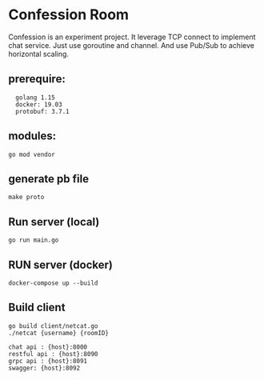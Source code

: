 # Confession Room

Confession is an experiment project.
It leverage TCP connect to implement chat service. Just use goroutine and channel. And use Pub/Sub to achieve horizontal scaling.

## prerequire:
```
  golang 1.15
  docker: 19.03
  protobuf: 3.7.1
```

## modules:
    go mod vendor
## generate pb file
    make proto
## Run server (local)
    go run main.go
## RUN server (docker)
    docker-compose up --build
## Build client
    go build client/netcat.go
    ./netcat {username} {roomID}


```
chat api : {host}:8000
restful api : {host}:8090
grpc api : {host}:8091
swagger: {host}:8092
```
